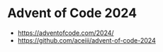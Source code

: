 # Advent of Code 2024

 - https://adventofcode.com/2024/
 - https://github.com/aceiii/advent-of-code-2024

